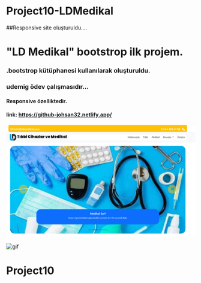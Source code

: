 
# Project10-LDMedikal

##Responsive site oluşturuldu....

# "LD Medikal" bootstrop ilk projem.

### .bootstrop kütüphanesi kullanılarak oluşturuldu.

### udemig ödev çalışmasıdır...

#### Responsive özelliktedir.

#### link: https://github-johsan32.netlify.app/

![print-screen](secreen.png)


![gif](video.gif)

# Project10
